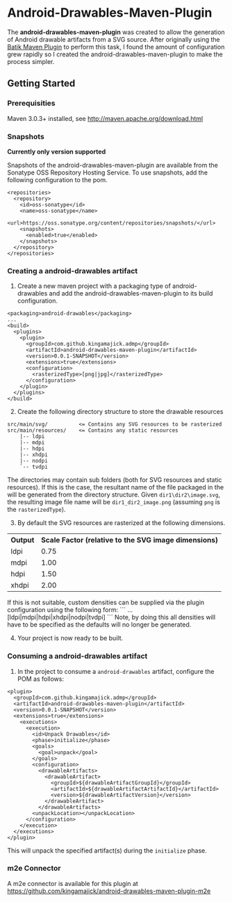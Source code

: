 # Android-Drawables-Maven-Plugin

The **android-drawables-maven-plugin** was created to allow the generation of Android drawable artifacts from a SVG source.  After originally using the [Batik Maven Plugin](http://mojo.codehaus.org/batik-maven-plugin/) to perform this task, I found the amount of configuration grew rapidly so I created the android-drawables-maven-plugin to make the process simpler.

## Getting Started

### Prerequisities

Maven 3.0.3+ installed, see http://maven.apache.org/download.html

### Snapshots

**Currently only version supported**

Snapshots of the android-drawables-maven-plugin are available from the Sonatype OSS Repository Hosting Service.  To use snapshots, add the following configuration to the pom.

```
<repositories>
  <repository>
    <id>oss-sonatype</id>
    <name>oss-sonatype</name>
    <url>https://oss.sonatype.org/content/repositories/snapshots/</url>
    <snapshots>
      <enabled>true</enabled>
    </snapshots>
  </repository>
</repositories>
```

### Creating a android-drawables artifact

1. Create a new maven project with a packaging type of android-drawables and add the android-drawables-maven-plugin to its build configuration.

```
<packaging>android-drawables</packaging>  
...  
<build>
  <plugins>
    <plugin>
      <groupId>com.github.kingamajick.admp</groupId>
      <artifactId>android-drawables-maven-plugin</artifactId>
      <version>0.0.1-SNAPSHOT</version>
      <extensions>true</extensions>
      <configuration>
        <rasterizedType>[png|jpg]</rasterizedType>
      </configuration>
    </plugin>
  </plugins>
</build>
```

2. Create the following directory structure to store the drawable resources  
```
src/main/svg/          <= Contains any SVG resources to be rasterized
src/main/resources/    <= Contains any static resources
    |-- ldpi
    |-- mdpi
    |-- hdpi
    |-- xhdpi
    |-- nodpi
    `-- tvdpi
```
The directories may contain sub folders (both for SVG resources and static resources).  If this is the case, the resultant name of the file packaged in the will be generated from the directory structure.  Given ```dir1\dir2\image.svg```, the resulting image file name will be ```dir1_dir2_image.png``` (assuming ```png``` is the ```rasterizedType```).

3. By default the SVG resources are rasterized at the following dimensions.
<table>
  <tr>
    <th>Output</th><th>Scale Factor (relative to the SVG image dimensions)</th>
  </tr>
  <tr>
    <td>ldpi</td><td>0.75</td>
  </tr>
  <tr>
    <td>mdpi</td><td>1.00</td>
  </tr>
  <tr>
    <td>hdpi</td><td>1.50</td>
  </tr>
  <tr>
    <td>xhdpi</td><td>2.00</td>
  </tr>
</table>
If this is not suitable, custom densities can be supplied via the plugin configuration using the following form:
```
<configuration>
  ...
  <densities>
    <density>
      <name>[ldpi|mdpi|hdpi|xhdpi|nodpi|tvdpi]</name>
      <scaleFactor></scaleFactor>
    <density>
  </densities>
</configuration>
```
Note, by doing this all densities will have to be specified as the defaults will no longer be generated.

4. Your project is now ready to be built.

### Consuming a android-drawables artifact

1. In the project to consume a ```android-drawables``` artifact, configure the POM as follows:
```
<plugin>
  <groupId>com.github.kingamajick.admp</groupId>
  <artifactId>android-drawables-maven-plugin</artifactId>
  <version>0.0.1-SNAPSHOT</version>
  <extensions>true</extensions>
    <executions>
      <execution>
        <id>Unpack Drawables</id>
        <phase>initialize</phase>
        <goals>
          <goal>unpack</goal>
        </goals>
        <configuration>
          <drawableArtifacts>
            <drawableArtifact>
              <groupId>${drawableArtifactGroupId}</groupId>
              <artifactId>${drawableArtifactArtifactId}</artifactId>
              <version>${drawableArtifactVersion}</version>
            </drawableArtifact>
          </drawableArtifacts>
        <unpackLocation></unpackLocation>
      </configuration>
    </execution>
  </executions>
</plugin>
```
This will unpack the specified artifact(s) during the ```initialize``` phase.

### m2e Connector

A m2e connector is available for this plugin at https://github.com/kingamajick/android-drawables-maven-plugin-m2e







